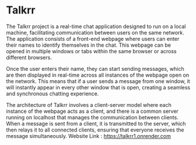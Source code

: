 # Talkrr
The Talkrr project is a real-time chat application designed to run on a local machine, facilitating communication between users on the same network. The application consists of a front-end webpage where users can enter their names to identify themselves in the chat. This webpage can be opened in multiple windows or tabs within the same browser or across different browsers.

Once the user enters their name, they can start sending messages, which are then displayed in real-time across all instances of the webpage open on the network. This means that if a user sends a message from one window, it will instantly appear in every other window that is open, creating a seamless and synchronous chatting experience.

The architecture of Talkrr involves a client-server model where each instance of the webpage acts as a client, and there is a common server running on localhost that manages the communication between clients. When a message is sent from a client, it is transmitted to the server, which then relays it to all connected clients, ensuring that everyone receives the message simultaneously.
Website Link : https://talkrr1.onrender.com

